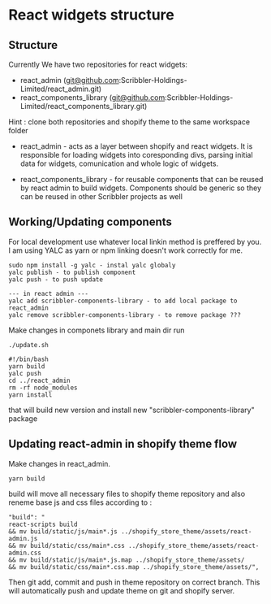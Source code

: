 # React widgets structure

## Structure

Currently We have two repositories for react widgets:

- react_admin (git@github.com:Scribbler-Holdings-Limited/react_admin.git)
- react_components_library (git@github.com:Scribbler-Holdings-Limited/react_components_library.git)

Hint : clone both repositories and shopify theme to the same workspace folder

- react_admin - acts as a layer between shopify and react widgets. It is responsible for loading widgets into coresponding divs, parsing initial data for widgets, comunication and whole logic of widgets.

- react_components_library - for reusable components that can be reused by react admin to build widgets. Components should be generic so they can be reused in other Scribbler projects as well

## Working/Updating components

For local development use whatever local linkin method is preffered by you.
I am using YALC as yarn or npm linking doesn't work correctly for me.

```
sudo npm install -g yalc - instal yalc globaly
yalc publish - to publish component
yalc push - to push update

--- in react admin ---
yalc add scribbler-components-library - to add local package to react_admin
yalc remove scribbler-components-library - to remove package ???

```

Make changes in componets library and main dir run

```
./update.sh

#!/bin/bash
yarn build
yalc push
cd ../react_admin
rm -rf node_modules
yarn install
```

that will build new version and install new "scribbler-components-library" package

## Updating react-admin in shopify theme flow

Make changes in react_admin.

```
yarn build
```

build will move all necessary files to shopify theme repository and also reneme base js and css files according to :

```
"build": "
react-scripts build
&& mv build/static/js/main*.js ../shopify_store_theme/assets/react-admin.js
&& mv build/static/css/main*.css ../shopify_store_theme/assets/react-admin.css
&& mv build/static/js/main*.js.map ../shopify_store_theme/assets/
&& mv build/static/css/main*.css.map ../shopify_store_theme/assets/",
```

Then git add, commit and push in theme repository on correct branch.
This will automatically push and update theme on git and shopify server.
